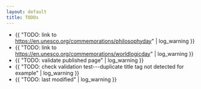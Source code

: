 ```yaml
---
layout: default
title: TODOs
---
```

- {{ "TODO: link to https://en.unesco.org/commemorations/philosophyday" | log_warning }}
- {{ "TODO: link to https://en.unesco.org/commemorations/worldlogicday" | log_warning }}
- {{ "TODO: validate published page" | log_warning }}
- {{ "TODO: check validation test---duplicate title tag not detected for example" | log_warning }}
- {{ "TODO: last modified" | log_warning }}
